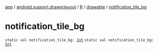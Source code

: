 [app](../../../index.md) / [android.support.drawerlayout](../../index.md) / [R](../index.md) / [drawable](index.md) / [notification_tile_bg](./notification_tile_bg.md)

# notification_tile_bg

`static val notification_tile_bg: `[`Int`](https://kotlinlang.org/api/latest/jvm/stdlib/kotlin/-int/index.html)
`static val notification_tile_bg: `[`Int`](https://kotlinlang.org/api/latest/jvm/stdlib/kotlin/-int/index.html)